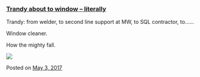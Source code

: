 
### [Trandy about to window – literally](https://fazthebro.com/2017/05/04/trandy-about-to-window-literally/)

Trandy: from welder, to second line support at MW, to SQL contractor, to……

Window cleaner.

How the mighty fall.

![](https://fazthebro.com/wp-content/uploads/2017/05/g4vDu5f.gif)

Posted on [May 3, 2017](https://fazthebro.com/2017/05/03/london-tech-tips-home-internet/)
